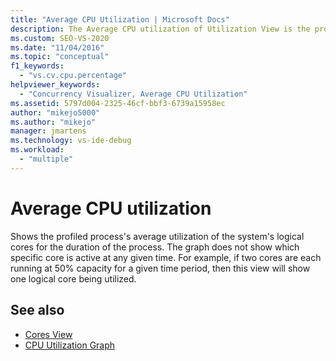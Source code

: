 ```yaml
---
title: "Average CPU Utilization | Microsoft Docs"
description: The Average CPU utilization of Utilization View is the profiled process's average utilization of the system's logical cores for the duration of the process.
ms.custom: SEO-VS-2020
ms.date: "11/04/2016"
ms.topic: "conceptual"
f1_keywords:
  - "vs.cv.cpu.percentage"
helpviewer_keywords:
  - "Concurrency Visualizer, Average CPU Utilization"
ms.assetid: 5797d004-2325-46cf-bbf3-6739a15958ec
author: "mikejo5000"
ms.author: "mikejo"
manager: jmartens
ms.technology: vs-ide-debug
ms.workload:
  - "multiple"
---
```

# Average CPU utilization
Shows the profiled process's average utilization of the system's logical cores for the duration of the process. The graph does not show which specific core is active at any given time. For example, if two cores are each running at 50% capacity for a given time period, then this view will show one logical core being utilized.

## See also
- [Cores View](../profiling/cores-view.md)
- [CPU Utilization Graph](../profiling/cpu-utilization-graph.md)